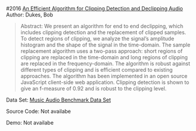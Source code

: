 #2016 [An Efficient Algorithm for Clipping Detection and Declipping Audio](http://www.aes.org/e-lib/browse.cfm?elib=18486)
Author: Dukes, Bob
>Abstract: We present an algorithm for end to end declipping, which includes clipping detection and the replacement of clipped samples. To detect regions of clipping, we analyze the signal’s amplitude histogram and the shape of the signal in the time-domain. The sample replacement algorithm uses a two-pass approach: short regions of clipping are replaced in the time-domain and long regions of clipping are replaced in the frequency-domain. The algorithm is robust against different types of clipping and is efficient compared to existing approaches. The algorithm has been implemented in an open source JavaScript client-side web application. Clipping detection is shown to give an f-measure of 0.92 and is robust to the clipping level.

Data Set: [Music Audio Benchmark Data Set](https://www-ai.cs.tu-dortmund.de/audio.html)

Source Code: Not availabe

Demo: Not availabe

